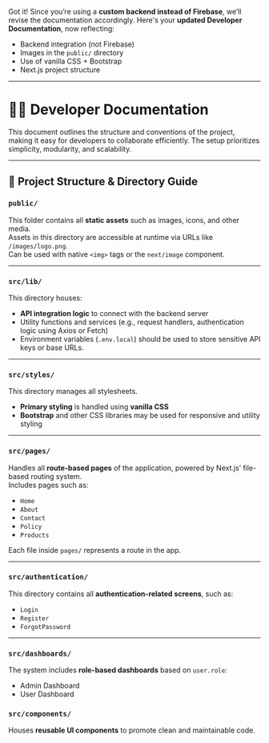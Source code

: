 Got it! Since you’re using a **custom backend instead of Firebase**, we’ll revise the documentation accordingly. Here's your **updated Developer Documentation**, now reflecting:

- Backend integration (not Firebase)
- Images in the `public/` directory
- Use of vanilla CSS + Bootstrap
- Next.js project structure

---

# 🧑‍💻 Developer Documentation

This document outlines the structure and conventions of the project, making it easy for developers to collaborate efficiently. The setup prioritizes simplicity, modularity, and scalability.

---

## 📁 Project Structure & Directory Guide

### `public/`
This folder contains all **static assets** such as images, icons, and other media.  
Assets in this directory are accessible at runtime via URLs like `/images/logo.png`.  
Can be used with native `<img>` tags or the `next/image` component.

---

### `src/lib/`
This directory houses:
- **API integration logic** to connect with the backend server
- Utility functions and services (e.g., request handlers, authentication logic using Axios or Fetch)
- Environment variables (`.env.local`) should be used to store sensitive API keys or base URLs.

---

### `src/styles/`
This directory manages all stylesheets.
- **Primary styling** is handled using **vanilla CSS**
- **Bootstrap** and other CSS libraries may be used for responsive and utility styling

---

### `src/pages/`
Handles all **route-based pages** of the application, powered by Next.js’ file-based routing system.  
Includes pages such as:
- `Home`
- `About`
- `Contact`
- `Policy`
- `Products`
  
Each file inside `pages/` represents a route in the app.

---

### `src/authentication/`
This directory contains all **authentication-related screens**, such as:
- `Login`
- `Register`
- `ForgotPassword`


---

### `src/dashboards/`
The system includes **role-based dashboards** based on `user.role`:
- Admin Dashboard
- User Dashboard


### `src/components/`
Houses **reusable UI components** to promote clean and maintainable code.  


